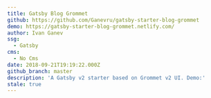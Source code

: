 ```yaml
---
title: Gatsby Blog Grommet
github: https://github.com/Ganevru/gatsby-starter-blog-grommet
demo: https://gatsby-starter-blog-grommet.netlify.com/
author: Ivan Ganev
ssg:
  - Gatsby
cms:
  - No Cms
date: 2018-09-21T19:19:22.000Z
github_branch: master
description: 'A Gatsby v2 starter based on Grommet v2 UI. Demo:'
stale: true
---
```

